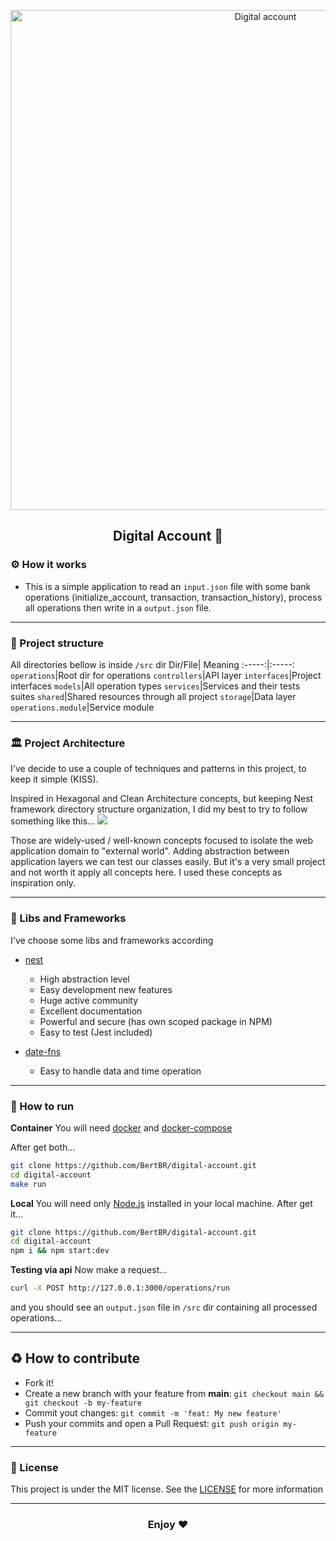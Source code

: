 <p align="center"><img src="https://www.paymentsjournal.com/wp-content/uploads/2019/09/banking-4397449_1920.jpg" width=800 alt="Digital account"/></p>

<h2><p align="center"> Digital Account 🏦</p></h2> 

### :gear: How it works 

- This is a simple application to read an `input.json` file with some bank operations (initialize_account, transaction, transaction_history), process all operations then write in a `output.json` file.
---
### :open_file_folder: Project structure
All directories bellow is inside `/src` dir
Dir/File| Meaning
:-----:|:-----:
`operations`|Root dir for operations
`controllers`|API layer
`interfaces`|Project interfaces
`models`|All operation types
`services`|Services and their tests suites
`shared`|Shared resources through all project
`storage`|Data layer
`operations.module`|Service module 

---
### :classical_building: Project Architecture
I've decide to use a couple of techniques and patterns in this project, to keep it simple (KISS).

Inspired in Hexagonal and Clean Architecture concepts, but keeping Nest framework directory structure organization, I did my best to try to follow something like this...
![](https://www.researchgate.net/profile/Luiz-Fernando-Assis/publication/337224879/figure/fig3/AS:824953234538497@1573695586192/TerraBrasilis-Hexagonal-Architecture-Ports-and-Adapters-Design-Pattern.jpg)

Those are widely-used / well-known concepts focused to isolate the web application domain to "external world". Adding abstraction between application layers we can test our classes easily. But it's a very small project and not worth it apply all concepts here. I used these concepts as inspiration only.

---
### :microscope: Libs and Frameworks

I've choose some libs and frameworks according 
- [nest](https://docs.nestjs.com/)
  -  High abstraction level
  -  Easy development new features
  -  Huge active community
  -  Excellent documentation
  -  Powerful and secure (has own scoped package in NPM)
  -  Easy to test (Jest included)
  
- [date-fns](https://date-fns.org/)
  - Easy to handle data and time operation
---
### :floppy_disk: How to run

**Container**
You will need [docker](https://docs.docker.com/get-docker/) and [docker-compose](https://docs.docker.com/compose/install/)

After get both...
```bash
git clone https://github.com/BertBR/digital-account.git
cd digital-account
make run
```
**Local**
You will need only [Node.js](https://nodejs.org/en/download/) installed in your local machine.
After get it...
```bash
git clone https://github.com/BertBR/digital-account.git
cd digital-account
npm i && npm start:dev
```
**Testing via api**
Now make a request...
```bash
curl -X POST http://127.0.0.1:3000/operations/run
```

and you should see an `output.json` file in `/src` dir containing all processed operations...

---
## :recycle: How to contribute

- Fork it!
- Create a new branch with your feature from **main**: `git checkout main && git checkout -b my-feature`
- Commit yout changes: `git commit -m 'feat: My new feature'`
- Push your commits and open a Pull Request: `git push origin my-feature`

---

### :memo: License
This project is under the MIT license. See the [LICENSE](https://github.com/BertBR/digital-account/blob/main/LICENSE) for more information
___
### <p align="center">  Enjoy ❤️ </p>